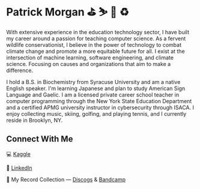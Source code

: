 # Patrick Morgan :golf: ⛷️ 🎾 ♻️

With extensive experience in the education technology sector, I have built my career around a passion for teaching computer science. As a fervent wildlife conservationist, I believe in the power of technology to combat climate change and promote a more equitable future for all. I exist at the intersection of machine learning, software engineering, and climate science. Focusing on causes and organizations that aim to make a difference.

I hold a B.S. in Biochemistry from Syracuse University and am a native English speaker. I'm learning Japanese and plan to study American Sign Language and Gaelic. I am a licensed private career school teacher in computer programming through the New York State Education Department and a certified APMG university instructor in cybersecurity through ISACA. I enjoy collecting music, skiing, golfing, and playing tennis, and I currently reside in Brooklyn, NY.

## Connect With Me

:computer: [Kaggle](https://www.kaggle.com/pjmorgan716)

:link: [LinkedIn](https://www.linkedin.com/in/pjmorgan)

:musical_note: My Record Collection — [Discogs](https://www.discogs.com/user/nostrand_ave_records/collection) & [Bandcamp](https://bandcamp.com/jay_shizaru)

